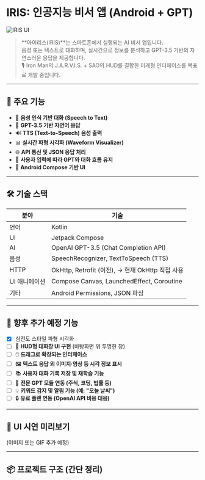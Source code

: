 # IRIS: 인공지능 비서 앱 (Android + GPT)

![IRIS UI](https://github.com/your-username/iris/assets/preview.png) <!-- 필요 시 이미지 링크 수정 -->

> **아이리스(IRIS)**는 스마트폰에서 실행되는 AI 비서 앱입니다.  
> 음성 또는 텍스트로 대화하며, 실시간으로 정보를 분석하고 GPT-3.5 기반의 자연스러운 응답을 제공합니다.  
> 🎙️ Iron Man의 J.A.R.V.I.S. + SAO의 HUD를 결합한 미래형 인터페이스를 목표로 개발 중입니다.

---

## 🚀 주요 기능

- 🎤 **음성 인식 기반 대화 (Speech to Text)**
- 💬 **GPT-3.5 기반 자연어 응답**
- 🔊 **TTS (Text-to-Speech) 음성 출력**
- 📊 **실시간 파형 시각화 (Waveform Visualizer)**
- 🌐 **API 통신 및 JSON 응답 처리**
- 🧠 **사용자 입력에 따라 GPT와 대화 흐름 유지**
- 📱 **Android Compose 기반 UI**

---

## 🛠️ 기술 스택

| 분야 | 기술 |
|------|------|
| 언어 | Kotlin |
| UI | Jetpack Compose |
| AI | OpenAI GPT-3.5 (Chat Completion API) |
| 음성 | SpeechRecognizer, TextToSpeech (TTS) |
| HTTP | OkHttp, Retrofit (이전), → 현재 OkHttp 직접 사용 |
| UI 애니메이션 | Compose Canvas, LaunchedEffect, Coroutine |
| 기타 | Android Permissions, JSON 파싱 |

---

## 🎯 향후 추가 예정 기능

- [x] 심전도 스타일 파형 시각화  
- [ ] 📁 **HUD형 대화창 UI 구현** (바탕화면 위 투명한 창)
- [ ] 🖱️ **드래그로 확장되는 인터페이스**
- [ ] 🖼️ **텍스트 응답 외 이미지·영상 등 시각 정보 표시**
- [ ] 📚 **사용자 대화 기록 저장 및 재학습 기능**
- [ ] 🔧 **전문 GPT 모듈 연동 (주식, 코딩, 법률 등)**
- [ ] 💡 **키워드 감지 및 알림 기능 (예: "오늘 날씨")**
- [ ] 🔒 **유료 플랜 연동 (OpenAI API 비용 대응)**

---

## 📸 UI 시연 미리보기

(이미지 또는 GIF 추가 예정)

---

## 📦 프로젝트 구조 (간단 정리)




